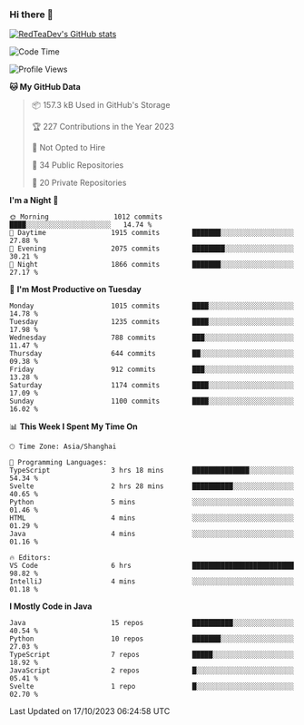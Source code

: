 ### Hi there 👋

<!--
**RedTeaDev/RedTeaDev** is a ✨ _special_ ✨ repository because its `README.md` (this file) appears on your GitHub profile.

Here are some ideas to get you started:

- 🔭 I’m currently working on ...
- 🌱 I’m currently learning ...
- 👯 I’m looking to collaborate on ...
- 🤔 I’m looking for help with ...
- 💬 Ask me about ...
- 📫 How to reach me: ...
- 😄 Pronouns: ...
- ⚡ Fun fact: ...
-->

<!--
[![wakatime](https://wakatime.com/badge/user/6b101ed0-04c0-4490-9283-eb61f2efff96.svg)](https://wakatime.com/@6b101ed0-04c0-4490-9283-eb61f2efff96)
!-->

[![RedTeaDev's GitHub stats](https://github-readme-stats.vercel.app/api?username=RedTeaDev)](https://github.com/anuraghazra/github-readme-stats)
<!--
[![willianrod's wakatime stats](https://github-readme-stats.vercel.app/api/wakatime?username=RedTeaDev)](https://github.com/anuraghazra/github-readme-stats)
!-->
<!--START_SECTION:waka-->
![Code Time](http://img.shields.io/badge/Code%20Time-1%2C764%20hrs%2040%20mins-blue)

![Profile Views](http://img.shields.io/badge/Profile%20Views-0-blue)

**🐱 My GitHub Data** 

> 📦 157.3 kB Used in GitHub's Storage 
 > 
> 🏆 227 Contributions in the Year 2023
 > 
> 🚫 Not Opted to Hire
 > 
> 📜 34 Public Repositories 
 > 
> 🔑 20 Private Repositories 
 > 
**I'm a Night 🦉** 

```text
🌞 Morning                1012 commits        ████░░░░░░░░░░░░░░░░░░░░░   14.74 % 
🌆 Daytime                1915 commits        ███████░░░░░░░░░░░░░░░░░░   27.88 % 
🌃 Evening                2075 commits        ████████░░░░░░░░░░░░░░░░░   30.21 % 
🌙 Night                  1866 commits        ███████░░░░░░░░░░░░░░░░░░   27.17 % 
```
📅 **I'm Most Productive on Tuesday** 

```text
Monday                   1015 commits        ████░░░░░░░░░░░░░░░░░░░░░   14.78 % 
Tuesday                  1235 commits        ████░░░░░░░░░░░░░░░░░░░░░   17.98 % 
Wednesday                788 commits         ███░░░░░░░░░░░░░░░░░░░░░░   11.47 % 
Thursday                 644 commits         ██░░░░░░░░░░░░░░░░░░░░░░░   09.38 % 
Friday                   912 commits         ███░░░░░░░░░░░░░░░░░░░░░░   13.28 % 
Saturday                 1174 commits        ████░░░░░░░░░░░░░░░░░░░░░   17.09 % 
Sunday                   1100 commits        ████░░░░░░░░░░░░░░░░░░░░░   16.02 % 
```


📊 **This Week I Spent My Time On** 

```text
🕑︎ Time Zone: Asia/Shanghai

💬 Programming Languages: 
TypeScript               3 hrs 18 mins       ██████████████░░░░░░░░░░░   54.34 % 
Svelte                   2 hrs 28 mins       ██████████░░░░░░░░░░░░░░░   40.65 % 
Python                   5 mins              ░░░░░░░░░░░░░░░░░░░░░░░░░   01.46 % 
HTML                     4 mins              ░░░░░░░░░░░░░░░░░░░░░░░░░   01.29 % 
Java                     4 mins              ░░░░░░░░░░░░░░░░░░░░░░░░░   01.16 % 

🔥 Editors: 
VS Code                  6 hrs               █████████████████████████   98.82 % 
IntelliJ                 4 mins              ░░░░░░░░░░░░░░░░░░░░░░░░░   01.18 % 
```

**I Mostly Code in Java** 

```text
Java                     15 repos            ██████████░░░░░░░░░░░░░░░   40.54 % 
Python                   10 repos            ███████░░░░░░░░░░░░░░░░░░   27.03 % 
TypeScript               7 repos             █████░░░░░░░░░░░░░░░░░░░░   18.92 % 
JavaScript               2 repos             █░░░░░░░░░░░░░░░░░░░░░░░░   05.41 % 
Svelte                   1 repo              █░░░░░░░░░░░░░░░░░░░░░░░░   02.70 % 
```




 Last Updated on 17/10/2023 06:24:58 UTC
<!--END_SECTION:waka-->


